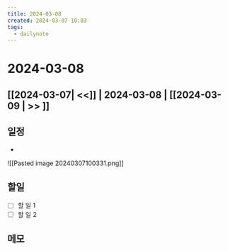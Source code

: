 ```yaml
---
title: 2024-03-08
created: 2024-03-07 10:03
tags:
  - dailynote
---
```

# 2024-03-08
## [[2024-03-07| <<]] | 2024-03-08 | [[2024-03-09 | >> ]]

## 일정
- 
![[Pasted image 20240307100331.png]]
## 할일
- [ ] 할 일 1
- [ ] 할 일 2

## 메모


